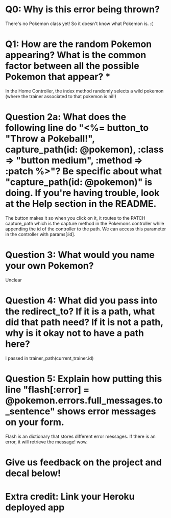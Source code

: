 # Q0: Why is this error being thrown?

There's no Pokemon class yet! So it doesn't know what Pokemon is. :(

# Q1: How are the random Pokemon appearing? What is the common factor between all the possible Pokemon that appear? *

In the Home Controller, the index method randomly selects a wild pokemon (where the trainer associated to that pokemon is nil!)

# Question 2a: What does the following line do "<%= button_to "Throw a Pokeball!", capture_path(id: @pokemon), :class => "button medium", :method => :patch %>"? Be specific about what "capture_path(id: @pokemon)" is doing. If you're having trouble, look at the Help section in the README.

The button makes it so when you click on it, it routes to the PATCH capture_path which is the capture method in the Pokemons controller while appending the id of the controller to the path. We can access this parameter in the controller with params[:id].

# Question 3: What would you name your own Pokemon?

Unclear

# Question 4: What did you pass into the redirect_to? If it is a path, what did that path need? If it is not a path, why is it okay not to have a path here?

I passed in trainer_path(current_trainer.id)


# Question 5: Explain how putting this line "flash[:error] = @pokemon.errors.full_messages.to_sentence" shows error messages on your form.

Flash is an dictionary that stores different error messages. If there is an error, it will retrieve the message! wow.

# Give us feedback on the project and decal below!

# Extra credit: Link your Heroku deployed app
